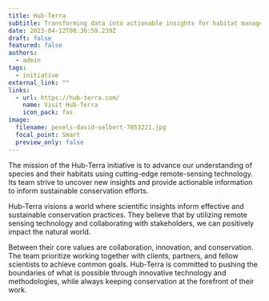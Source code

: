 ```yaml
---
title: Hub-Terra
subtitle: Transforming data into actionable insights for habitat management
date: 2023-04-12T08:36:59.239Z
draft: false
featured: false
authors:
  - admin
tags:
  - initiative
external_link: ""
links:
  - url: https://hub-terra.com/
    name: Visit Hub-Terra
    icon_pack: fas
image:
  filename: pexels-david-selbert-7853221.jpg
  focal_point: Smart
  preview_only: false
---
```

The mission of the Hub-Terra initiative is to advance our understanding of species and their habitats using cutting-edge remote-sensing technology. Its team strive to uncover new insights and provide actionable information to inform sustainable conservation efforts. 
	
Hub-Terra visions a world where scientific insights inform effective and sustainable conservation practices. They believe that by utilizing remote sensing technology and collaborating with stakeholders, we can positively impact the natural world.
	
Between their core values are collaboration, innovation, and conservation. The team prioritize working together with clients, partners, and fellow scientists to achieve common goals. Hub-Terra is committed to pushing the boundaries of what is possible through innovative technology and methodologies, while always keeping conservation at the forefront of their work.